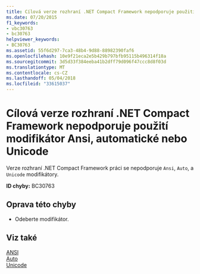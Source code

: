 ```yaml
---
title: Cílová verze rozhraní .NET Compact Framework nepodporuje použití modifikátor Ansi, automatické nebo Unicode
ms.date: 07/20/2015
f1_keywords:
- vbc30763
- bc30763
helpviewer_keywords:
- BC30763
ms.assetid: 55f6d297-7ca3-48b4-9d88-88982390faf6
ms.openlocfilehash: 10e9f21eca2e5b429b797bfb95115b496314f18a
ms.sourcegitcommit: 3d5d33f384eeba41b2dff79d096f47ccc8d8f03d
ms.translationtype: MT
ms.contentlocale: cs-CZ
ms.lasthandoff: 05/04/2018
ms.locfileid: "33615037"
---
```

# <a name="the-targeted-version-of-the-net-compact-framework-does-not-support-using-the-ansi-auto-or-unicode-modifier"></a>Cílová verze rozhraní .NET Compact Framework nepodporuje použití modifikátor Ansi, automatické nebo Unicode
Verze rozhraní .NET Compact Framework práci se nepodporuje `Ansi`, `Auto`, a `Unicode` modifikátory.  
  
 **ID chyby:** BC30763  
  
## <a name="to-correct-this-error"></a>Oprava této chyby  
  
-   Odeberte modifikátor.  
  
## <a name="see-also"></a>Viz také  
 [ANSI](../../visual-basic/language-reference/modifiers/ansi.md)  
 [Auto](../../visual-basic/language-reference/modifiers/auto.md)  
 [Unicode](../../visual-basic/language-reference/modifiers/unicode.md)
